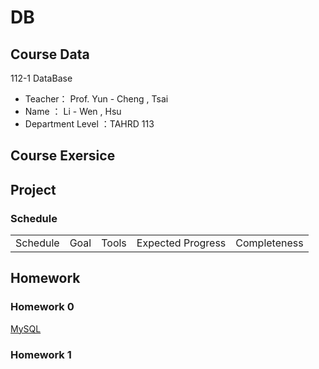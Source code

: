 # DB

## Course Data
112-1 DataBase
- Teacher： Prof. Yun - Cheng , Tsai
- Name ： Li - Wen , Hsu
- Department Level ：TAHRD 113 

## Course Exersice

## Project
### Schedule
<table>
    <tr>
        <td align="center">Schedule</td>
        <td align="center">Goal</td>
        <td align="center">Tools</td>
        <td align="center">Expected Progress</td>
        <td align="center">Completeness</td>
    </tr>
</table>


## Homework
### Homework 0 
[MySQL](https://youtu.be/bjPWRYj8qoI?si=R5hTLCyHGFIEiqxT)

### Homework 1


